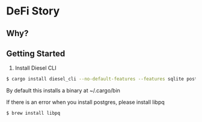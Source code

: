 # DeFi Story

## Why?

## Getting Started

1. Install Diesel CLI

```bash
$ cargo install diesel_cli --no-default-features --features sqlite postgres
```
By default this installs a binary at ~/.cargo/bin

If there is an error when you install postgres, please install libpq
```bash
$ brew install libpq
```
